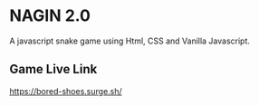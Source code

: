 # NAGIN 2.0
A javascript snake game using Html, CSS and Vanilla Javascript.

## Game Live Link
https://bored-shoes.surge.sh/
